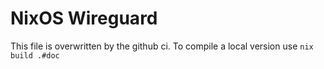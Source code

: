 # NixOS Wireguard
This file is overwritten by the github ci.
To compile a local version use `nix build .#doc`